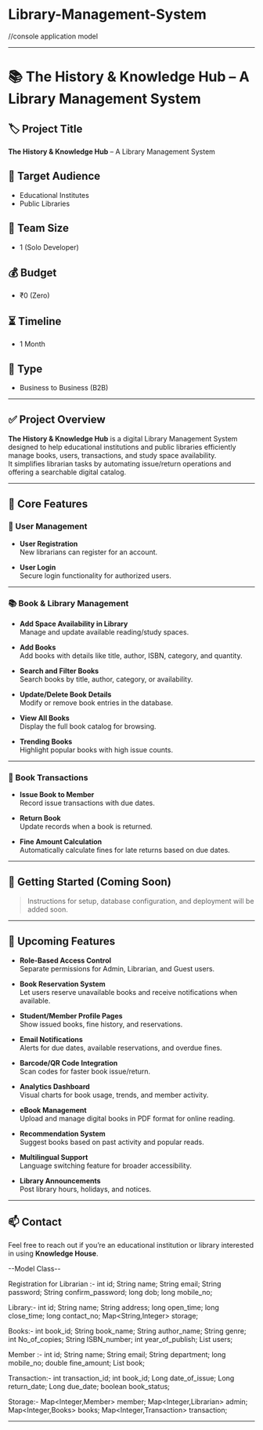# Library-Management-System
//console application model

---------------------------------------------------------------------------------------------------------------------------------------------------------------------------------
# 📚 The History & Knowledge Hub – A Library Management System

## 🏷️ Project Title
**The History & Knowledge Hub** – A Library Management System

## 🎯 Target Audience
- Educational Institutes  
- Public Libraries

## 👤 Team Size
- 1 (Solo Developer)

## 💰 Budget
- ₹0 (Zero)

## ⏳ Timeline
- 1 Month

## 🏢 Type
- Business to Business (B2B)

---

## ✅ Project Overview

**The History & Knowledge Hub** is a digital Library Management System designed to help educational institutions and public libraries efficiently manage books, users, transactions, and study space availability.  
It simplifies librarian tasks by automating issue/return operations and offering a searchable digital catalog.

---

## 🔧 Core Features

### 👤 User Management
- **User Registration**  
  New librarians can register for an account.

- **User Login**  
  Secure login functionality for authorized users.

---

### 📚 Book & Library Management
- **Add Space Availability in Library**  
  Manage and update available reading/study spaces.

- **Add Books**  
  Add books with details like title, author, ISBN, category, and quantity.

- **Search and Filter Books**  
  Search books by title, author, category, or availability.

- **Update/Delete Book Details**  
  Modify or remove book entries in the database.

- **View All Books**  
  Display the full book catalog for browsing.

- **Trending Books**  
  Highlight popular books with high issue counts.

---

### 🔁 Book Transactions
- **Issue Book to Member**  
  Record issue transactions with due dates.

- **Return Book**  
  Update records when a book is returned.

- **Fine Amount Calculation**  
  Automatically calculate fines for late returns based on due dates.

---

## 🚀 Getting Started (Coming Soon)
> Instructions for setup, database configuration, and deployment will be added soon.

---

## 🧩 Upcoming Features

- **Role-Based Access Control**  
  Separate permissions for Admin, Librarian, and Guest users.

- **Book Reservation System**  
  Let users reserve unavailable books and receive notifications when available.

- **Student/Member Profile Pages**  
  Show issued books, fine history, and reservations.

- **Email Notifications**  
  Alerts for due dates, available reservations, and overdue fines.

- **Barcode/QR Code Integration**  
  Scan codes for faster book issue/return.

- **Analytics Dashboard**  
  Visual charts for book usage, trends, and member activity.

- **eBook Management**  
  Upload and manage digital books in PDF format for online reading.

- **Recommendation System**  
  Suggest books based on past activity and popular reads.

- **Multilingual Support**  
  Language switching feature for broader accessibility.

- **Library Announcements**  
  Post library hours, holidays, and notices.

---

## 📫 Contact
Feel free to reach out if you’re an educational institution or library interested in using **Knowledge House**.

--Model Class--

 Registration for Librarian :- int id; String name; String email; String password; String confirm_password; long dob; long mobile_no;

Library:- int id; String name; String address; long open_time; long close_time; long contact_no; Map<String,Integer> storage;

Books:- int book_id; String book_name; String author_name; String genre; int No_of_copies; String ISBN_number; int year_of_publish; List users;

Member :- int id; String name; String email; String department; long mobile_no; double fine_amount; List book;

Transaction:- int transaction_id; int book_id; Long date_of_issue; Long return_date; Long due_date; boolean book_status;

Storage:- Map<Integer,Member> member; Map<Integer,Librarian> admin; Map<Integer,Books> books; Map<Integer,Transaction> transaction;



---

